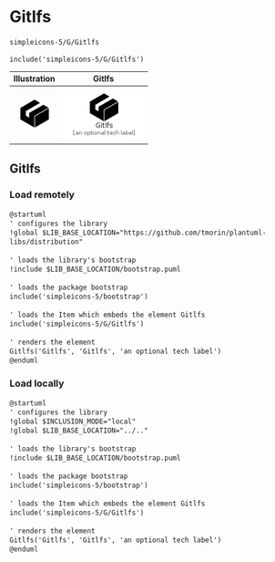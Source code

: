 # Gitlfs


```text
simpleicons-5/G/Gitlfs
```

```text
include('simpleicons-5/G/Gitlfs')
```



| Illustration | Gitlfs |
| :---: | :---: |
| ![illustration for Illustration](../../simpleicons-5/G/Gitlfs.png) | ![illustration for Gitlfs](../../simpleicons-5/G/Gitlfs.Local.png) |




## Gitlfs

### Load remotely
```plantuml
@startuml
' configures the library
!global $LIB_BASE_LOCATION="https://github.com/tmorin/plantuml-libs/distribution"

' loads the library's bootstrap
!include $LIB_BASE_LOCATION/bootstrap.puml

' loads the package bootstrap
include('simpleicons-5/bootstrap')

' loads the Item which embeds the element Gitlfs
include('simpleicons-5/G/Gitlfs')

' renders the element
Gitlfs('Gitlfs', 'Gitlfs', 'an optional tech label')
@enduml
```

### Load locally
```plantuml
@startuml
' configures the library
!global $INCLUSION_MODE="local"
!global $LIB_BASE_LOCATION="../.."

' loads the library's bootstrap
!include $LIB_BASE_LOCATION/bootstrap.puml

' loads the package bootstrap
include('simpleicons-5/bootstrap')

' loads the Item which embeds the element Gitlfs
include('simpleicons-5/G/Gitlfs')

' renders the element
Gitlfs('Gitlfs', 'Gitlfs', 'an optional tech label')
@enduml
```

